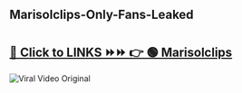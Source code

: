 
 ## Marisolclips-Only-Fans-Leaked

# <h2><a href="https://clipsfans.com/Marisolclips&ref=git">🔗 Click to LINKS ⏩⏩ 👉 🟢 Marisolclips </a></h2>

<a href="https://clipsfans.com/Marisolclips&ref=git" rel="nofollow" data-target="animated-image.originalLink"><img src="https://i.ibb.co.com/xMMVF88/686577567.gif" alt="Viral Video Original" style="max-width: 100%; display: inline-block;" data-target="animated-image.originalImage"></a>

